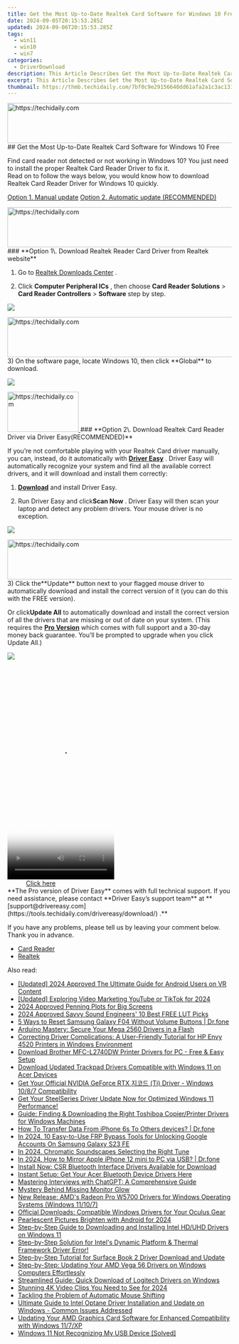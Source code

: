 ```yaml
---
title: Get the Most Up-to-Date Realtek Card Software for Windows 10 Free
date: 2024-09-05T20:15:53.285Z
updated: 2024-09-06T20:15:53.285Z
tags:
  - win11
  - win10
  - win7
categories:
  - DriverDownload
description: This Article Describes Get the Most Up-to-Date Realtek Card Software for Windows 10 Free
excerpt: This Article Describes Get the Most Up-to-Date Realtek Card Software for Windows 10 Free
thumbnail: https://thmb.techidaily.com/7bf0c9e29156640dd61afa2a1c3ac131876c62be46882c79429b4da00cd9e9ec.jpg
---
```


<!-- affiliate ads begin -->
<a href="https://ursime.pxf.io/c/5597632/2136536/16384" target="_top" id="2136536">
  <img src="//a.impactradius-go.com/display-ad/16384-2136536" border="0" alt="https://techidaily.com" width="728" height="90"/>
</a>
<img height="0" width="0" src="https://ursime.pxf.io/i/5597632/2136536/16384" style="position:absolute;visibility:hidden;" border="0" />
<!-- affiliate ads end -->
## Get the Most Up-to-Date Realtek Card Software for Windows 10 Free

Find card reader not detected or not working in Windows 10? You just need to install the proper Realtek Card Reader Driver to fix it.  
 Read on to follow the ways below, you would know how to download Realtek Card Reader Driver for Windows 10 quickly.

[Option 1. Manual update](https://tools.techidaily.com/drivereasy/download/)
[Option 2. Automatic update (RECOMMENDED)](https://www.drivereasy.com/knowledge/realtek-card-reader-driver-download-easily-for-windows-10/#2)

<!-- affiliate ads begin -->
<a href="https://appsumo.8odi.net/c/5597632/2130891/7443" target="_top" id="2130891">
  <img src="//a.impactradius-go.com/display-ad/7443-2130891" border="0" alt="https://techidaily.com" width="728" height="90"/>
</a>
<img height="0" width="0" src="https://appsumo.8odi.net/i/5597632/2130891/7443" style="position:absolute;visibility:hidden;" border="0" />
<!-- affiliate ads end -->
### **Option 1\. Download Realtek Reader Card Driver from Realtek website**

 1) Go to [Realtek Downloads Center](http://www.realtek.com/downloads/) .

 2) Click **Computer Peripheral ICs** , then choose **Card Reader Solutions**  \> **Card Reader Controllers**  \> **Software**  step by step.

![](https://images.drivereasy.com/wp-content/uploads/2017/01/11-4.png)

<!-- affiliate ads begin -->
<a href="https://ephamedtechinc.pxf.io/c/5597632/2137212/26400" target="_top" id="2137212">
  <img src="//a.impactradius-go.com/display-ad/26400-2137212" border="0" alt="https://techidaily.com" width="728" height="90"/>
</a>
<img height="0" width="0" src="https://ephamedtechinc.pxf.io/i/5597632/2137212/26400" style="position:absolute;visibility:hidden;" border="0" />
<!-- affiliate ads end -->
 3) On the software page, locate Windows 10, then click **Global** to download.

![](https://images.drivereasy.com/wp-content/uploads/2017/02/2-8.png)

<!-- affiliate ads begin -->
<a href="https://aligracehair.sjv.io/c/5597632/2135396/19272" target="_top" id="2135396">
  <img src="//a.impactradius-go.com/display-ad/19272-2135396" border="0" alt="https://techidaily.com" width="160" height="90"/>
</a>
<img height="0" width="0" src="https://aligracehair.sjv.io/i/5597632/2135396/19272" style="position:absolute;visibility:hidden;" border="0" />
<!-- affiliate ads end -->
### **Option 2\. Download Realtek Card Reader Driver via Driver Easy(RECOMMENDED)**

 If you’re not comfortable playing with your Realtek Card driver manually, you can, instead, do it automatically with **[Driver Easy](https://tools.techidaily.com/drivereasy/download/)**  . Driver Easy will automatically recognize your system and find all the available correct drivers, and it will download and install them correctly:

 1) **[Download](https://tools.techidaily.com/drivereasy/download/)**  and install Driver Easy.

 2) Run Driver Easy and click**Scan Now** . Driver Easy will then scan your laptop and detect any problem drivers. Your mouse driver is no exception.

![](https://images.drivereasy.com/wp-content/uploads/2017/02/SCAN.jpg)

<!-- affiliate ads begin -->
<a href="https://unicoeye.pxf.io/c/5597632/2134229/18498" target="_top" id="2134229">
  <img src="//a.impactradius-go.com/display-ad/18498-2134229" border="0" alt="https://techidaily.com" width="728" height="90"/>
</a>
<img height="0" width="0" src="https://unicoeye.pxf.io/i/5597632/2134229/18498" style="position:absolute;visibility:hidden;" border="0" />
<!-- affiliate ads end -->
 3) Click the**Update** button next to your flagged mouse driver to automatically download and install the correct version of it (you can do this with the FREE version).

 Or click**Update All** to automatically download and install the correct version of all the drivers that are missing or out of date on your system. (This requires the **[Pro Version](https://tools.techidaily.com/drivereasy/download/)**  which comes with full support and a 30-day money back guarantee. You’ll be prompted to upgrade when you click Update All.)

![](https://images.drivereasy.com/wp-content/uploads/2017/02/Realtek-Card-Reader.jpg)

<!-- affiliate ads begin -->
<span id="1770544">
					<video width="240" height="480" style="cursor:pointer"
           poster="//a.impactradius-go.com/display-clicktoplayimage/1770544.png"
           onclick="if(!this.playClicked){this.play();this.setAttribute('controls',true);this.playClicked=true;}">
	   <source src="//a.impactradius-go.com/display-ad/20702-1770544">
	   <img src="//a.impactradius-go.com/display-clicktoplayimage/1770544.png" style="border: none; height: 100%; width: 100%; object-fit: contain">
	</video>
	<div style="width:150px;text-align:center"><a href="javascript:window.open(decodeURIComponent('https%3A%2F%2Ftokenmetrics.sjv.io%2Fc%2F5597632%2F1770544%2F20702'), '_blank');void(0);">Click here</a></div>
</span>
<img height="0" width="0" src="https://imp.pxf.io/i/5597632/1770544/20702" style="position:absolute;visibility:hidden;" border="0" />
<!-- affiliate ads end -->
**The Pro version of Driver Easy** comes with full technical support.  
 If you need assistance, please contact **Driver Easy’s support team** at **[support@drivereasy.com](https://tools.techidaily.com/drivereasy/download/) .**

 If you have any problems, please tell us by leaving your comment below. Thank you in advance.

* [Card Reader](https://tools.techidaily.com/drivereasy/download/)
* [Realtek](https://tools.techidaily.com/drivereasy/download/)

<ins class="adsbygoogle"
     style="display:block"
     data-ad-format="autorelaxed"
     data-ad-client="ca-pub-7571918770474297"
     data-ad-slot="1223367746"></ins>



<ins class="adsbygoogle"
     style="display:block"
     data-ad-client="ca-pub-7571918770474297"
     data-ad-slot="8358498916"
     data-ad-format="auto"
     data-full-width-responsive="true"></ins>

<span class="atpl-alsoreadstyle">Also read:</span>
<div><ul>
<li><a href="https://article-tips.techidaily.com/updated-2024-approved-the-ultimate-guide-for-android-users-on-vr-content/"><u>[Updated] 2024 Approved The Ultimate Guide for Android Users on VR Content</u></a></li>
<li><a href="https://youtube-blog.techidaily.com/ed-exploring-video-marketing-youtube-or-tiktok-for-2024/"><u>[Updated] Exploring Video Marketing YouTube or TikTok for 2024</u></a></li>
<li><a href="https://fox-access.techidaily.com/2024-approved-penning-plots-for-big-screens/"><u>2024 Approved Penning Plots for Big Screens</u></a></li>
<li><a href="https://extra-approaches.techidaily.com/2024-approved-savvy-sound-engineers-10-best-free-lut-picks/"><u>2024 Approved Savvy Sound Engineers' 10 Best FREE LUT Picks</u></a></li>
<li><a href="https://phone-solutions.techidaily.com/5-ways-to-reset-samsung-galaxy-f04-without-volume-buttons-drfone-by-drfone-reset-android-reset-android/"><u>5 Ways to Reset Samsung Galaxy F04 Without Volume Buttons | Dr.fone</u></a></li>
<li><a href="https://hardware-updates.techidaily.com/arduino-mastery-secure-your-mega-2560-drivers-in-a-flash/"><u>Arduino Mastery: Secure Your Mega 2560 Drivers in a Flash</u></a></li>
<li><a href="https://hardware-updates.techidaily.com/correcting-driver-complications-a-user-friendly-tutorial-for-hp-envy-4520-printers-in-windows-environment/"><u>Correcting Driver Complications: A User-Friendly Tutorial for HP Envy 4520 Printers in Windows Environment</u></a></li>
<li><a href="https://hardware-updates.techidaily.com/download-brother-mfc-l2740dw-printer-drivers-for-pc-free-and-easy-setup/"><u>Download Brother MFC-L2740DW Printer Drivers for PC - Free & Easy Setup</u></a></li>
<li><a href="https://hardware-updates.techidaily.com/download-updated-trackpad-drivers-compatible-with-windows-11-on-acer-devices/"><u>Download Updated Trackpad Drivers Compatible with Windows 11 on Acer Devices</u></a></li>
<li><a href="https://hardware-updates.techidaily.com/get-your-official-nvidia-geforce-rtx-ti-driver-windows-1087-compatibility/"><u>Get Your Official NVIDIA GeForce RTX 지코드 (Ti) Driver - Windows 10/8/7 Compatibility</u></a></li>
<li><a href="https://hardware-updates.techidaily.com/get-your-steelseries-driver-update-now-for-optimized-windows-11-performance/"><u>Get Your SteelSeries Driver Update Now for Optimized Windows 11 Performance!</u></a></li>
<li><a href="https://hardware-updates.techidaily.com/guide-finding-and-downloading-the-right-toshiboa-copierprinter-drivers-for-windows-machines/"><u>Guide: Finding & Downloading the Right Toshiboa Copier/Printer Drivers for Windows Machines</u></a></li>
<li><a href="https://review-topics.techidaily.com/how-to-transfer-data-from-iphone-6s-to-others-devices-drfone-by-drfone-transfer-data-from-ios-transfer-data-from-ios/"><u>How To Transfer Data From iPhone 6s To Others devices? | Dr.fone</u></a></li>
<li><a href="https://android-unlock.techidaily.com/in-2024-10-easy-to-use-frp-bypass-tools-for-unlocking-google-accounts-on-samsung-galaxy-s23-fe-by-drfone-android/"><u>In 2024, 10 Easy-to-Use FRP Bypass Tools for Unlocking Google Accounts On Samsung Galaxy S23 FE</u></a></li>
<li><a href="https://extra-resources.techidaily.com/in-2024-chromatic-soundscapes-selecting-the-right-tune/"><u>In 2024, Chromatic Soundscapes Selecting the Right Tune</u></a></li>
<li><a href="https://screen-mirror.techidaily.com/in-2024-how-to-mirror-apple-iphone-12-mini-to-pc-via-usb-drfone-by-drfone-ios/"><u>In 2024, How to Mirror Apple iPhone 12 mini to PC via USB? | Dr.fone</u></a></li>
<li><a href="https://hardware-updates.techidaily.com/install-now-csr-bluetooth-interface-drivers-available-for-download/"><u>Install Now: CSR Bluetooth Interface Drivers Available for Download</u></a></li>
<li><a href="https://hardware-updates.techidaily.com/instant-setup-get-your-acer-bluetooth-device-drivers-here/"><u>Instant Setup: Get Your Acer Bluetooth Device Drivers Here</u></a></li>
<li><a href="https://tech-haven.techidaily.com/mastering-interviews-with-chatgpt-a-comprehensive-guide/"><u>Mastering Interviews with ChatGPT: A Comprehensive Guide</u></a></li>
<li><a href="https://network-issues.techidaily.com/mystery-behind-missing-monitor-glow/"><u>Mystery Behind Missing Monitor Glow</u></a></li>
<li><a href="https://hardware-updates.techidaily.com/new-release-amds-radeon-pro-w5700-drivers-for-windows-operating-systems-windows-11107/"><u>New Release: AMD's Radeon Pro W5700 Drivers for Windows Operating Systems (Windows 11/10/7)</u></a></li>
<li><a href="https://hardware-updates.techidaily.com/official-downloads-compatible-windows-drivers-for-your-oculus-gear/"><u>Official Downloads: Compatible Windows Drivers for Your Oculus Gear</u></a></li>
<li><a href="https://extra-approaches.techidaily.com/pearlescent-pictures-brighten-with-android-for-2024/"><u>Pearlescent Pictures Brighten with Android for 2024</u></a></li>
<li><a href="https://hardware-updates.techidaily.com/step-by-step-guide-to-downloading-and-installing-intel-hduhd-drivers-on-windows-11/"><u>Step-by-Step Guide to Downloading and Installing Intel HD/UHD Drivers on Windows 11</u></a></li>
<li><a href="https://hardware-updates.techidaily.com/1722963755523-step-by-step-solution-for-intels-dynamic-platform-and-thermal-framework-driver-error/"><u>Step-by-Step Solution for Intel's Dynamic Platform & Thermal Framework Driver Error!</u></a></li>
<li><a href="https://hardware-updates.techidaily.com/step-by-step-tutorial-for-surface-book-2-driver-download-and-update/"><u>Step-by-Step Tutorial for Surface Book 2 Driver Download and Update</u></a></li>
<li><a href="https://hardware-updates.techidaily.com/step-by-step-updating-your-amd-vega-56-drivers-on-windows-computers-effortlessly/"><u>Step-by-Step: Updating Your AMD Vega 56 Drivers on Windows Computers Effortlessly</u></a></li>
<li><a href="https://hardware-updates.techidaily.com/streamlined-guide-quick-download-of-logitech-drivers-on-windows/"><u>Streamlined Guide: Quick Download of Logitech Drivers on Windows</u></a></li>
<li><a href="https://ai-driven-video-production.techidaily.com/stunning-4k-video-clips-you-need-to-see-for-2024/"><u>Stunning 4K Video Clips You Need to See for 2024</u></a></li>
<li><a href="https://common-error.techidaily.com/tackling-the-problem-of-automatic-mouse-shifting/"><u>Tackling the Problem of Automatic Mouse Shifting</u></a></li>
<li><a href="https://hardware-updates.techidaily.com/ultimate-guide-to-intel-optane-driver-installation-and-update-on-windows-common-issues-addressed/"><u>Ultimate Guide to Intel Optane Driver Installation and Update on Windows - Common Issues Addressed</u></a></li>
<li><a href="https://hardware-updates.techidaily.com/updating-your-amd-graphics-card-software-for-enhanced-compatibility-with-windows-117xp/"><u>Updating Your AMD Graphics Card Software for Enhanced Compatibility with Windows 11/7/XP</u></a></li>
<li><a href="https://hardware-updates.techidaily.com/windows-11-not-recognizing-my-usb-device-solved/"><u>Windows 11 Not Recognizing My USB Device [Solved]</u></a></li>
</ul></div>
